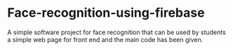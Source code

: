 # Face-recognition-using-firebase
A simple software project for face recognition that can be used by students a simple web page for front end and the main code has been given.
